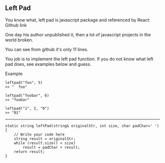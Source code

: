 ## Left Pad  ##

You know what, left pad is javascript package and referenced by React: 
Github link

One day his author unpublished it, then a lot of javascript projects in the world broken.

You can see from github it's only 11 lines.

You job is to implement the left pad function. If you do not know what left pad does, see examples below and guess.

Example

	leftpad("foo", 5)
	>> "  foo"
	
	leftpad("foobar", 6)
	>> "foobar"
	
	leftpad("1", 2, "0")
	>> "01"

----------
    static string leftPad(string& originalStr, int size, char padChar=' ') {
        // Write your code here
        string result = originalStr;
        while (result.size() < size)
            result = padChar + result;
        return result;
    }